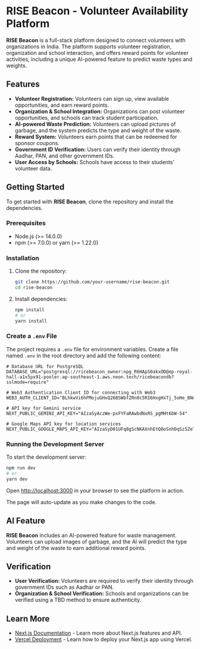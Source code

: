 # RISE Beacon - Volunteer Availability Platform

**RISE Beacon** is a full-stack platform designed to connect volunteers with organizations in India. The platform supports volunteer registration, organization and school interaction, and offers reward points for volunteer activities, including a unique AI-powered feature to predict waste types and weights.

## Features

- **Volunteer Registration:** Volunteers can sign up, view available opportunities, and earn reward points.
- **Organization & School Integration:** Organizations can post volunteer opportunities, and schools can track student participation.
- **AI-powered Waste Prediction:** Volunteers can upload pictures of garbage, and the system predicts the type and weight of the waste.
- **Reward System:** Volunteers earn points that can be redeemed for sponsor coupons.
- **Government ID Verification:** Users can verify their identity through Aadhar, PAN, and other government IDs.
- **User Access by Schools:** Schools have access to their students' volunteer data.

## Getting Started

To get started with **RISE Beacon**, clone the repository and install the dependencies.

### Prerequisites

- Node.js (>= 14.0.0)
- npm (>= 7.0.0) or yarn (>= 1.22.0)

### Installation

1. Clone the repository:
   ```bash
   git clone https://github.com/your-username/rise-beacon.git
   cd rise-beacon
   ```

2. Install dependencies:
   ```bash
   npm install
   # or
   yarn install
   ```

### Create a `.env` File

The project requires a `.env` file for environment variables. Create a file named `.env` in the root directory and add the following content:

```env
# Database URL for PostgreSQL
DATABASE_URL="postgresql://ricebeacon_owner:npg_R6HApS0akxOD@ep-royal-hall-a1x5px91-pooler.ap-southeast-1.aws.neon.tech/ricebeacondb?sslmode=require"

# Web3 Authentication Client ID for connecting with Web3
WEB3_AUTH_CLIENT_ID="BLhkwVi6hPMojuGHxQ26BSWbfZRn0c5RI6HxgHxTj_5oHe_BNdZuSzwajRF9s5CWquu1VXqyUO3lYyhsPxfDn5I"

# API key for Gemini service
NEXT_PUBLIC_GEMINI_API_KEY="AIzaSyAczWe-pxFYFaRAwbdNxRS_pgMHt6bW-54"

# Google Maps API key for location services
NEXT_PUBLIC_GOOGLE_MAPS_API_KEY="AIzaSyD01UFq8gScNKAXnhEtQ0oSnhDqSzSZeTM"
```

### Running the Development Server

To start the development server:

```bash
npm run dev
# or
yarn dev
```

Open [http://localhost:3000](http://localhost:3000) in your browser to see the platform in action.

The page will auto-update as you make changes to the code.

## AI Feature

**RISE Beacon** includes an AI-powered feature for waste management. Volunteers can upload images of garbage, and the AI will predict the type and weight of the waste to earn additional reward points. 

## Verification

- **User Verification:** Volunteers are required to verify their identity through government IDs such as Aadhar or PAN.
- **Organization & School Verification:** Schools and organizations can be verified using a TBD method to ensure authenticity.

## Learn More

- [Next.js Documentation](https://nextjs.org/docs) - Learn more about Next.js features and API.
- [Vercel Deployment](https://vercel.com/docs) - Learn how to deploy your Next.js app using Vercel.
